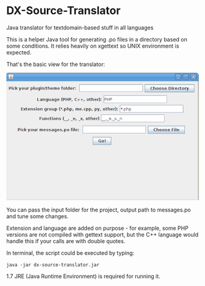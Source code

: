 DX-Source-Translator
====================

Java translator for textdomain-based stuff in all languages

This is a helper Java tool for generating .po files in a directory based on some conditions. It relies heavily 
on xgettext so UNIX environment is expected.

That's the basic view for the translator:

![Screenshot](https://github.com/mpeshev/DX-Source-Translator/blob/master/dx-source-translator-image.png?raw=true)

You can pass the input folder for the project, output path to messages.po and tune some changes.

Extension and language are added on purpose - for example, some PHP versions are not compiled with gettext support,
but the C++ language would handle this if your calls are with double quotes.

In terminal, the script could be executed by typing:

    java -jar dx-source-translator.jar
    
1.7 JRE (Java Runtime Environment) is required for running it.
